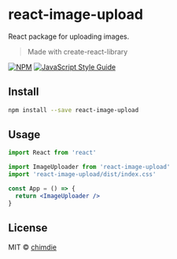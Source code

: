 # react-image-upload

React package for uploading images.

> Made with create-react-library

[![NPM](https://img.shields.io/npm/v/react-image-upload.svg)](https://www.npmjs.com/package/react-image-upload) [![JavaScript Style Guide](https://img.shields.io/badge/code_style-standard-brightgreen.svg)](https://standardjs.com)

## Install

```bash
npm install --save react-image-upload
```

## Usage

```jsx
import React from 'react'

import ImageUploader from 'react-image-upload'
import 'react-image-upload/dist/index.css'

const App = () => {
  return <ImageUploader />
}
```

## License

MIT © [chimdie](https://github.com/chimdie)

